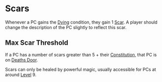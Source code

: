 # Scars

Whenever a PC gains the [Dying](../../Game%20Procedures/Conditions/Dying.md) condition, they gain 1 [Scar](Scars.md). A player should change the description of the PC slightly to reflect this scar.

## Max Scar Threshold

If a PC has a number of scars greater than 5 + their [Constitution](../The%20Ability%20Scores/Constitution.md), that PC is on [Deaths Door](../../Game%20Procedures/Conditions/Deaths%20Door.md).

Scars can only be healed by powerful magic, usually accessible for PCs at around [Level](Level.md) 9.
